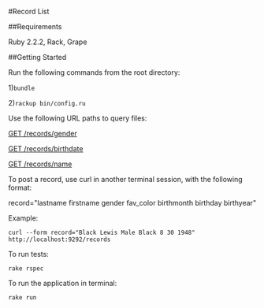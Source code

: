 #Record List

##Requirements

Ruby 2.2.2, Rack, Grape

##Getting Started

Run the following commands from the root directory:

1)`bundle`

2)`rackup bin/config.ru`

Use the following URL paths to query files:

[GET /records/gender](http://localhost:9292/records/gender)

[GET /records/birthdate](http://localhost:9292/records/birthdate)

[GET /records/name](http://localhost:9292/records/name)

To post a record, use curl in another terminal session, with the following format:

record="lastname firstname gender fav_color birthmonth birthday birthyear"

Example:

`curl --form record="Black Lewis Male Black 8 30 1948" http://localhost:9292/records`

To run tests:

`rake rspec`

To run the application in terminal:

`rake run`

